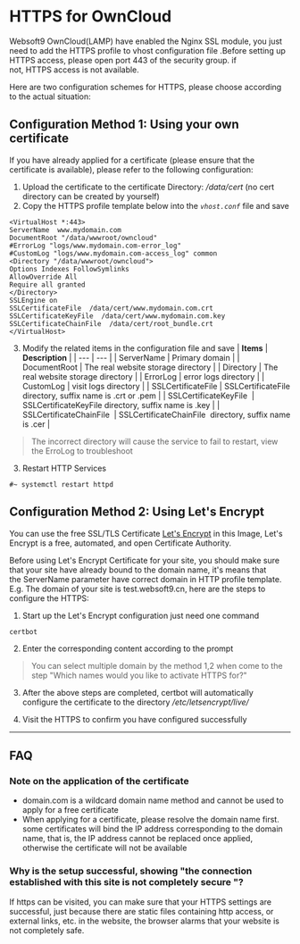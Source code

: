 # HTTPS for OwnCloud

Websoft9 OwnCloud(LAMP) have enabled the Nginx SSL module, you just need to add the HTTPS profile to vhost configuration file .Before setting up HTTPS access, please open port 443 of the security group. if not, HTTPS access is not available.

Here are two configuration schemes for HTTPS, please choose according to the actual situation:

<a name="f7f3b410"></a>
## Configuration Method 1: Using your own certificate

If you have already applied for a certificate (please ensure that the certificate is available), please refer to the following configuration:

1. Upload the certificate to the certificate Directory: _/data/cert_ (no cert directory can be created by yourself)
1. Copy the HTTPS profile template below into the _`vhost.conf`_ file and save
```shell
<VirtualHost *:443>
ServerName  www.mydomain.com
DocumentRoot "/data/wwwroot/owncloud"
#ErrorLog "logs/www.mydomain.com-error_log"
#CustomLog "logs/www.mydomain.com-access_log" common
<Directory "/data/wwwroot/owncloud">
Options Indexes FollowSymlinks
AllowOverride All
Require all granted
</Directory>
SSLEngine on
SSLCertificateFile  /data/cert/www.mydomain.com.crt
SSLCertificateKeyFile  /data/cert/www.mydomain.com.key
SSLCertificateChainFile  /data/cert/root_bundle.crt
</VirtualHost>
```

3. Modify the related items in the configuration file and save
| **Items** | **Description** |
| --- | --- |
| ServerName | Primary domain |
| DocumentRoot | The real website storage directory |
| Directory | The real website storage directory |
| ErrorLog | error logs directory |
| CustomLog | visit logs directory |
| SSLCertificateFile | SSLCertificateFile directory, suffix name is .crt or .pem |
| SSLCertificateKeyFile  | SSLCertificateKeyFile directory, suffix name is .key |
| SSLCertificateChainFile  | SSLCertificateChainFile  directory, suffix name is .cer |

> The incorrect directory will cause the service to fail to restart, view the ErroLog to troubleshoot


3. Restart HTTP Services
```shell
#~ systemctl restart httpd
```


<a name="f09ba4e3"></a>
## Configuration Method 2: Using Let's Encrypt

You can use the free SSL/TLS Certificate [Let's Encrypt](https://letsencrypt.org/) in this Image, Let's Encrypt is a free, automated, and open Certificate Authority.

Before using Let's Encrypt Certificate for your site, you should make sure that your site have already bound to the domain name, it's means that the ServerName parameter have correct domain in HTTP profile template.<br />E.g. The domain of your site is test.websoft9.cn, here are the steps to configure the HTTPS:

1. Start up the Let's Encrypt configuration just need one command
```shell
certbot
```

2. Enter the corresponding content according to the prompt
> You can select multiple domain by the method 1,2 when come to the step "Which names would you like to activate HTTPS for?"



3. After the above steps are completed, certbot will automatically configure the certificate to the directory _/etc/letsencrypt/live/_

4. Visit the HTTPS to confirm you have configured successfully

---


<a name="FAQ"></a>
## FAQ

<a name="aa9423d7"></a>
### Note on the application of the certificate

- domain.com is a wildcard domain name method and cannot be used to apply for a free certificate
- When applying for a certificate, please resolve the domain name first. some certificates will bind the IP address corresponding to the domain name, that is, the IP address cannot be replaced once applied, otherwise the certificate will not be available

<a name="cb873aa0"></a>
### Why is the setup successful, showing "the connection established with this site is not completely secure "?
If https can be visited, you can make sure that your HTTPS settings are successful, just because there are static files containing http access, or external links, etc. in the website, the browser alarms that your website is not completely safe.
